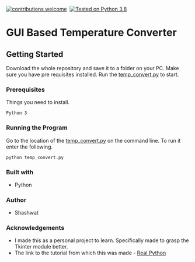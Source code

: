 [![contributions welcome](https://img.shields.io/static/v1.svg?label=Contributions&message=Welcome&color=0059b3&style=flat-square)](https://github.com/TheAlgorithms/Python/blob/master/CONTRIBUTING.md)&nbsp;
[![Tested on Python 3.8](https://img.shields.io/badge/Tested%20-Python%203.8-blue.svg?logo=python&style=flat-square)]( https://www.python.org/downloads)
# GUI Based Temperature Converter

## Getting Started
Download the whole repository and save it to a folder on your PC. Make sure you have pre requisites installed. Run the [temp_convert.py](temp_convert.py) to start.

### Prerequisites
Things you need to install.
```
Python 3
```

### Running the Program
Go to the location of the [temp_convert.py](temp_convert.py) on the command line. To run it enter the following.
```
python temp_convert.py
```
### Built with
* Python

### Author
* Shashwat

### Acknowledgements
* I made this as a personal project to learn. Specifically made to grasp the Tkinter module better.
* The link to the tutorial from which this was made - [Real Python](https://realpython.com/python-gui-tkinter/)
